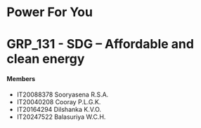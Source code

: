 # Power For You

# GRP_131 -  SDG – Affordable and clean energy

<h4>Members</h4> 
<ul>
<li>IT20088378 Sooryasena R.S.A.</li>
<li>IT20040208 Cooray P.L.G.K.</li>
<li>IT20164294 Dilshanka K.V.O.</li>
<li>IT20247522 Balasuriya W.C.H.</li>
</ul>
